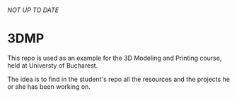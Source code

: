 ###### NOT UP TO DATE

# 3DMP

This repo is used as an example for the 3D Modeling and Printing course, held at Universty of Bucharest.

The idea is to find in the student's repo all the resources and the projects he or she has been working on. 
